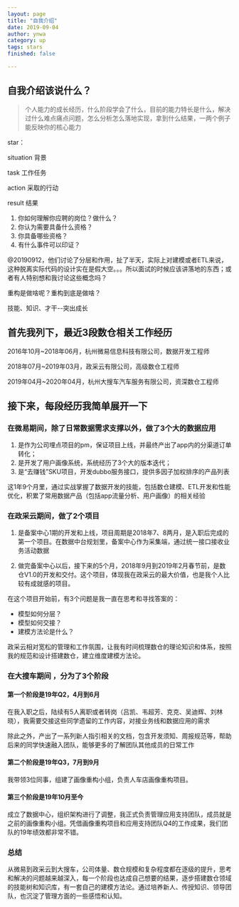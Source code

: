 ```yaml
---
layout: page
title: "自我介绍"
date: 2019-09-04
author: ynwa
category: up
tags: stars
finished: false

---
```


## 自我介绍该说什么？ 

> 个人能力的成长经历，什么阶段学会了什么，目前的能力特长是什么，解决过什么难点痛点问题，怎么分析怎么落地实现，拿到什么结果，一两个例子能反映你的核心能力



star：

situation 背景

task 工作任务

action 采取的行动

result 结果



1. 你如何理解你应聘的岗位？做什么？
2. 你认为需要具备什么资格？
3. 你具备哪些资格？
4. 有什么事件可以印证？





@20190912，他们讨论了分层和作用，扯了半天，实际上对建模或者ETL来说，这种脱离实际代码的设计实在是假大空。。。所以面试的时候应该讲落地的东西；或者有人特别想和我讨论这些概念吗？

重构是做啥呢？重构到底是做啥？



技能、知识、才干--突出成长



## 首先我列下，最近3段数仓相关工作经历

2016年10月~2018年06月，杭州微易信息科技有限公司，数据开发工程师

2018年07月~2019年03月，政采云有限公司，高级数仓工程师

2019年04月~2020年04月，杭州大搜车汽车服务有限公司，资深数仓工程师

## 接下来，每段经历我简单展开一下

### 在微易期间，除了日常数据需求支撑以外，做了3个大的数据应用

1. 是作为公司埋点项目的pm，保证项目上线，并最终产出了app内的分渠道订单转化；
2. 是开发了用户画像系统，系统经历了3个大的版本迭代；
3. 是“去赚钱”SKU项目，开发dubbo服务接口，提供多因子加权排序的产品列表

这1年9个月里，通过实战掌握了数据开发的技能，包括数仓建模、ETL开发和性能优化，积累了常用数据产品（包括app流量分析、用户画像）的相关经验

### 在政采云期间，做了2个项目

1. 是备案中心1期的开发和上线，项目周期是2018年7、8两月，是入职后完成的第一个项目。在数据中台规划里，备案中心作为采集端，通过统一接口接收业务活动数据

2. 做完备案中心以后，接下来的5个月，2018年9月到2019年2月春节前，是数仓V1.0的开发和交付。这个项目，体现我在政采云的最大价值，也是我个人比较有成就感的项目。

   

在这个项目开始前，有3个问题是我一直在思考和寻找答案的：

+ 模型如何分层？
+ 模型如何交接？
+ 建模方法论是什么？

政采云相对宽松的管理和工作氛围，让我有时间梳理数仓的理论知识和体系，按照我的规范和设计搭建数仓，建立维度建模方法论。

### 在大搜车期间 ，分为了3个阶段

#### 第一个阶段是19年Q2，4月到6月

在我入职之后，陆续有5人离职或者转岗（吕凯、韦超芳、克克、吴迪辉、刘林晓），我需要交接这些同学遗留的工作内容，对接业务线和数据应用的需求

除此之外，产出了一系列新人指引相关的文档，包含开发须知、周报规范等，帮助后来的同学快速融入团队，能够更多的了解团队其他成员的日常工作

#### 第二个阶段是19年Q3，7月到9月

我带领3位同事，组建了画像重构小组，负责人车店画像重构项目。

#### 第三个阶段是19年10月至今

成立了数据中心，组织架构进行了调整，我正式负责管理应用支持团队，成员就是之前的画像重构小组。凭借画像重构项目和应用支持团队Q4的工作成果，我们团队的19年绩效都非常不错。



### 总结

从微易到政采云到大搜车，公司体量、数仓规模和复杂程度都在逐级的提升，思考和解决的问题越来越深入，每一个阶段也达成自己想要的结果，逐步搭建数仓领域的技能树和知识库，有一套自己的建模方法论。通过培养新人、传授知识、领导团队，也沉淀了管理方面的一些感悟和认知。



